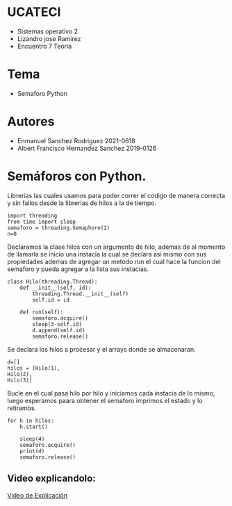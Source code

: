 # UCATECI
- Sistemas operativo 2
- Lizandro jose Ramirez
- Encuentro 7 Teoria

# Tema
- Semaforo Python

# Autores
- Enmanuel Sanchez Rodriguez 2021-0618
- Albert Francisco Hernandez Sanchez 2019-0126

# Semáforos con Python.
Librerias las cuales usamos para poder correr el codigo de manera correcta y sin fallos desde la librerias de hilos a la de tiempo.
~~~
import threading
from time import sleep
semaforo = threading.Semaphore(2)
n=0
~~~

Declaramos la clase hilos con un argumento de hilo, ademas de al momento de llamarla se inicio una instacia la cual se declara asi mismo con sus propiedades ademas de agregar un metodo run el cual hace la funcion del semaforo y pueda agregar a la lista sus instacias.
~~~
class Hilo(threading.Thread):
    def __init__(self, id):
        threading.Thread.__init__(self)
        self.id = id

    def run(self):
        semaforo.acquire()
        sleep(3-self.id)
        d.append(self.id)
        semaforo.release()
~~~


Se declara los hilos a procesar y el arrays donde se almacenaran.
~~~
d=[]
hilos = [Hilo(1),
Hilo(2),
Hilo(3)]
~~~

Bucle en el cual pasa hilo por hilo y iniciamos cada instacia de lo mismo, luego esperamos paara obtener el semaforo imprimos el estado y lo retiramos.
~~~
for h in hilos:
    h.start()

    sleep(4)
    semaforo.acquire()
    print(d)
    semaforo.release()
~~~

## Video explicandolo:

[Video de Explicación]([https://drive.google.com/file/d/1yNd1l1tBnjhrsyk9LbsGYGdgn2KdwTML/view?usp=share_link](https://miucateciedu-my.sharepoint.com/:v:/g/personal/20190126_miucateci_edu_do/EVNkucj-ZOhImv89jPx3ohIBf8tpmqyW4eBsammOS4Au_g?e=iYUm2D))
